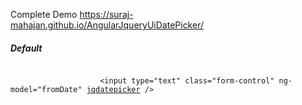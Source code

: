 

Complete Demo
https://suraj-mahajan.github.io/AngularJqueryUiDatePicker/

<h5>Default</h5>
<code>
                    &lt;input type="text" class="form-control" ng-model="fromDate" <u>jqdatepicker</u> /&gt;
                </code>
